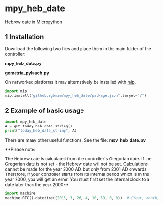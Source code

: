 # mpy_heb_date
Hebrew date in Micropython

## 1 Installation

Download the following two files and place them in the main folder of the controller:

**mpy_heb_date.py**

**gematria_pyluach.py**

On networked platforms it may alternatively be installed with
[mip](https://docs.micropython.org/en/latest/reference/packages.html).
```py
import mip
mip.install("github:sgbmzm/mpy_heb_date/package.json",target="/")
```

## 2 Example of basic usage
```py
import mpy_heb_date
A = get_today_heb_date_string()
print("today_heb_date_string", A)
```
There are many other useful functions. See the file: **mpy_heb_date.py**

**Please note: 

The Hebrew date is calculated from the controller's Gregorian date. If the Gregorian date is not set - the Hebrew date will not be set.
Calculations cannot be made for the year 2000 AD, but only from 2001 AD onwards.
Therefore, if your controller starts from its internal period which is in the year 2000, you will get an error. You must first set the internal clock to a date later than the year 2000**

```py
import machine
machine.RTC().datetime((2015, 3, 26, 4, 10, 59, 0, 0))  # (Year, month, day, day of the week, hour, minutes, seconds, subseconds)
```


